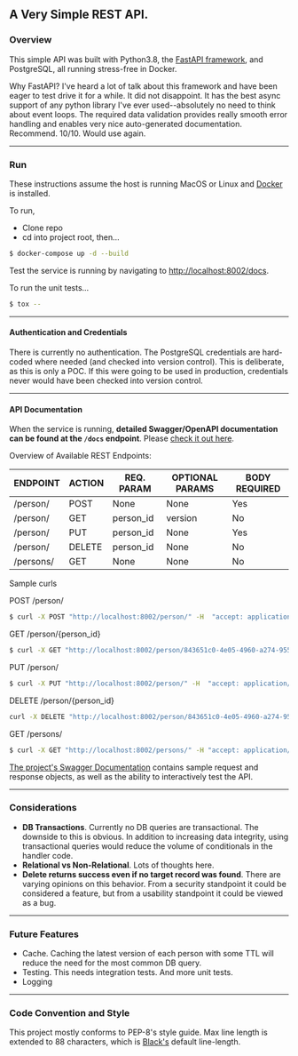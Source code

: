 ## A Very Simple REST API.

### Overview

This simple API was built with Python3.8, the 
[FastAPI framework](https://fastapi.tiangolo.com/), and PostgreSQL, all
running stress-free in Docker.

Why FastAPI? I've heard a lot of talk about this framework and have been
eager to test drive it for a while. It did not disappoint. It has the
best async support of any python library I've ever used--absolutely no
need to think about event loops. The required data validation provides
really smooth error handling and enables very nice auto-generated
documentation. Recommend. 10/10. Would use again.
___

### Run

These instructions assume the host is running MacOS or Linux and 
[Docker](https://www.docker.com/) is installed.

To run,
* Clone repo
* cd into project root, then...

```bash
$ docker-compose up -d --build
```

Test the service is running by navigating to 
[http://localhost:8002/docs](http://localhost:8002/docs).

To run the unit tests...

```bash
$ tox --
```
___

#### Authentication and Credentials

There is currently no authentication. The PostgreSQL credentials are 
hard-coded where needed (and checked into version control). This is
deliberate, as this is only a POC. If this were going to be used in 
production, credentials never would have been checked into version
control.
___

#### API Documentation

When the service is running, __detailed Swagger/OpenAPI documentation
can be found at the `/docs` endpoint__. Please 
[check it out here](http://localhost:8002/docs).

Overview of Available REST Endpoints:

| ENDPOINT | ACTION | REQ. PARAM | OPTIONAL PARAMS | BODY REQUIRED |
|---       |---     |---         | ---             | ---           |
| /person/ | POST   | None       | None            | Yes           |
| /person/ | GET    | person_id  | version         | No            |
| /person/ | PUT    | person_id  | None            | Yes           |
| /person/ | DELETE | person_id  | None            | No            |
| /persons/| GET    | None       | None            | No            |

Sample curls

POST /person/
```bash
$ curl -X POST "http://localhost:8002/person/" -H  "accept: application/json" -H  "Content-Type: application/json" -d '{"first_name":"guido","last_name":"van rossum","email":"guidovr@python.com","age":64}' -i
```

GET /person/{person_id}
```bash
$ curl -X GET "http://localhost:8002/person/843651c0-4e05-4960-a274-95578912bfe1" -H "accept: application/json" -i
```

PUT /person/
```bash
$ curl -X PUT "http://localhost:8002/person/" -H  "accept: application/json" -H  "Content-Type: application/json" -d "{'person_id':'843651c0-4e05-4960-a274-95578912bfe1','email':'guidovr@python3.com'}" -i
```

DELETE /person/{person_id}
```bash
curl -X DELETE "http://localhost:8002/person/843651c0-4e05-4960-a274-95578912bfe1" -H  "accept: application/json" -i
```

GET /persons/
```bash
$ curl -X GET "http://localhost:8002/persons/" -H "accept: application/json" -i
```

[The project's Swagger Documentation](http://localhost:8002/docs) 
contains sample request and response objects, as well as the ability to
interactively test the API.
___

### Considerations
* __DB Transactions__. Currently no DB queries are transactional. The
downside to this is obvious. In addition to increasing data integrity,
using transactional queries would reduce the volume of conditionals in
the handler code.
* __Relational vs Non-Relational__. Lots of thoughts here.
* __Delete returns success even if no target record was found__. There
are varying opinions on this behavior. From a security standpoint it
could be considered a feature, but from a usability standpoint it could
be viewed as a bug.
___

### Future Features

* Cache. Caching the latest version of each person with some TTL will
reduce the need for the most common DB query.
* Testing. This needs integration tests. And more unit tests.
* Logging
___

### Code Convention and Style

This project mostly conforms to PEP-8's style guide. Max line length is 
extended to 88 characters, which is 
[Black's](https://pypi.org/project/black/) default line-length.

